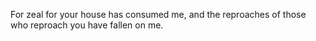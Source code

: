 For zeal for your house has consumed me, and the reproaches of those who reproach you have fallen on me.
